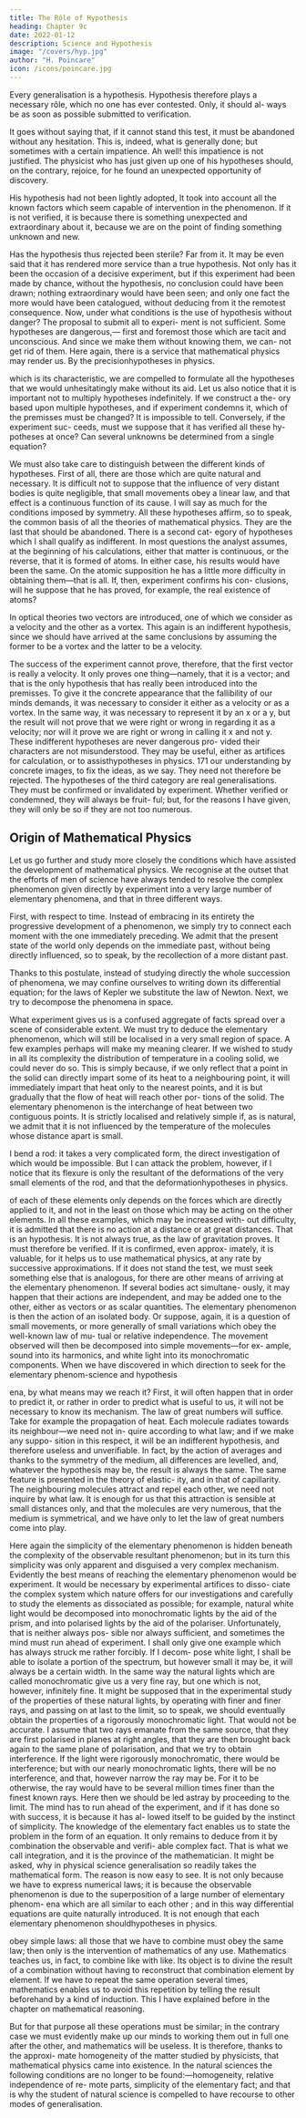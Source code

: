 ```yaml
---
title: The Rôle of Hypothesis
heading: Chapter 9c
date: 2022-01-12
description: Science and Hypothesis
image: "/covers/hyp.jpg"
author: "H. Poincare"
icon: /icons/poincare.jpg
---
```



Every generalisation is a hypothesis. Hypothesis therefore plays a necessary rôle, which no one has ever contested. Only, it should al-
ways be as soon as possible submitted to verification.

It goes without saying that, if it cannot stand this test, it must be abandoned without any hesitation. This is,
indeed, what is generally done; but sometimes with a certain impatience. Ah well! this impatience is not justified. The physicist who has just given up one of his hypotheses should, on the contrary, rejoice, for he found
an unexpected opportunity of discovery. 

His hypothesis had not been lightly adopted, It took into account all the known factors which seem capable of intervention in the phenomenon. If it is not verified, it is because there is something unexpected and extraordinary about it, because we are on the point of finding
something unknown and new. 

Has the hypothesis thus rejected been sterile? Far from it. It may be even said that it has rendered more service than a true hypothesis.
Not only has it been the occasion of a decisive experiment, but if this experiment had been made by chance,
without the hypothesis, no conclusion could have been drawn; nothing extraordinary would have been seen;
and only one fact the more would have been catalogued, without deducing from it the remotest consequence.
Now, under what conditions is the use of hypothesis without danger? The proposal to submit all to experi-
ment is not sufficient. Some hypotheses are dangerous,—
first and foremost those which are tacit and unconscious.
And since we make them without knowing them, we can-
not get rid of them. Here again, there is a service that
mathematical physics may render us. By the precisionhypotheses in physics.

which is its characteristic, we are compelled to formulate
all the hypotheses that we would unhesitatingly make
without its aid. Let us also notice that it is important not
to multiply hypotheses indefinitely. If we construct a the-
ory based upon multiple hypotheses, and if experiment
condemns it, which of the premisses must be changed? It
is impossible to tell. Conversely, if the experiment suc-
ceeds, must we suppose that it has verified all these hy-
potheses at once? Can several unknowns be determined
from a single equation?

We must also take care to distinguish between the
different kinds of hypotheses. First of all, there are those
which are quite natural and necessary. It is difficult not
to suppose that the influence of very distant bodies is
quite negligible, that small movements obey a linear law,
and that effect is a continuous function of its cause. I will
say as much for the conditions imposed by symmetry. All
these hypotheses affirm, so to speak, the common basis
of all the theories of mathematical physics. They are the
last that should be abandoned. There is a second cat-
egory of hypotheses which I shall qualify as indifferent.
In most questions the analyst assumes, at the beginning
of his calculations, either that matter is continuous, or
the reverse, that it is formed of atoms. In either case, his results would have been the same. On the atomic
supposition he has a little more difficulty in obtaining them—that is all. If, then, experiment confirms his con-
clusions, will he suppose that he has proved, for example,
the real existence of atoms?

In optical theories two vectors are introduced, one of which we consider as a velocity and the other as a vortex.
This again is an indifferent hypothesis, since we should have arrived at the same conclusions by assuming the
former to be a vortex and the latter to be a velocity.

The success of the experiment cannot prove, therefore, that the first vector is really a velocity. It only proves
one thing—namely, that it is a vector; and that is the only hypothesis that has really been introduced into the
premisses. To give it the concrete appearance that the
fallibility of our minds demands, it was necessary to consider it either as a velocity or as a vortex. In the same
way, it was necessary to represent it by an x or a y, but the result will not prove that we were right or wrong in
regarding it as a velocity; nor will it prove we are right
or wrong in calling it x and not y.
These indifferent hypotheses are never dangerous pro-
vided their characters are not misunderstood. They may
be useful, either as artifices for calculation, or to assisthypotheses in physics.
171
our understanding by concrete images, to fix the ideas,
as we say. They need not therefore be rejected. The
hypotheses of the third category are real generalisations.
They must be confirmed or invalidated by experiment.
Whether verified or condemned, they will always be fruit-
ful; but, for the reasons I have given, they will only be
so if they are not too numerous.

## Origin of Mathematical Physics

Let us go further and study more closely the conditions which have assisted
the development of mathematical physics. We recognise
at the outset that the efforts of men of science have always
tended to resolve the complex phenomenon given directly
by experiment into a very large number of elementary
phenomena, and that in three different ways.

First, with respect to time. Instead of embracing in its entirety the progressive development of a phenomenon,
we simply try to connect each moment with the one immediately preceding. We admit that the present state of
the world only depends on the immediate past, without being directly influenced, so to speak, by the recollection
of a more distant past. 

Thanks to this postulate, instead
of studying directly the whole succession of phenomena,
we may confine ourselves to writing down its differential
equation; for the laws of Kepler we substitute the law of Newton.
Next, we try to decompose the phenomena in space.

What experiment gives us is a confused aggregate of facts
spread over a scene of considerable extent. We must try
to deduce the elementary phenomenon, which will still
be localised in a very small region of space.
A few examples perhaps will make my meaning
clearer. If we wished to study in all its complexity the
distribution of temperature in a cooling solid, we could
never do so. This is simply because, if we only reflect
that a point in the solid can directly impart some of
its heat to a neighbouring point, it will immediately
impart that heat only to the nearest points, and it is
but gradually that the flow of heat will reach other por-
tions of the solid. The elementary phenomenon is the
interchange of heat between two contiguous points. It is
strictly localised and relatively simple if, as is natural,
we admit that it is not influenced by the temperature of
the molecules whose distance apart is small.

I bend a rod: it takes a very complicated form, the
direct investigation of which would be impossible. But
I can attack the problem, however, if I notice that its
flexure is only the resultant of the deformations of the
very small elements of the rod, and that the deformationhypotheses in physics.

of each of these elements only depends on the forces which
are directly applied to it, and not in the least on those
which may be acting on the other elements.
In all these examples, which may be increased with-
out difficulty, it is admitted that there is no action at a
distance or at great distances. That is an hypothesis. It
is not always true, as the law of gravitation proves. It
must therefore be verified. If it is confirmed, even approx-
imately, it is valuable, for it helps us to use mathematical
physics, at any rate by successive approximations. If it
does not stand the test, we must seek something else that
is analogous, for there are other means of arriving at the
elementary phenomenon. If several bodies act simultane-
ously, it may happen that their actions are independent,
and may be added one to the other, either as vectors
or as scalar quantities. The elementary phenomenon is
then the action of an isolated body. Or suppose, again,
it is a question of small movements, or more generally of
small variations which obey the well-known law of mu-
tual or relative independence. The movement observed
will then be decomposed into simple movements—for ex-
ample, sound into its harmonics, and white light into its
monochromatic components. When we have discovered
in which direction to seek for the elementary phenom-science and hypothesis

ena, by what means may we reach it? First, it will often
happen that in order to predict it, or rather in order
to predict what is useful to us, it will not be necessary
to know its mechanism. The law of great numbers will
suffice. Take for example the propagation of heat. Each
molecule radiates towards its neighbour—we need not in-
quire according to what law; and if we make any suppo-
sition in this respect, it will be an indifferent hypothesis,
and therefore useless and unverifiable. In fact, by the
action of averages and thanks to the symmetry of the
medium, all differences are levelled, and, whatever the
hypothesis may be, the result is always the same.
The same feature is presented in the theory of elastic-
ity, and in that of capillarity. The neighbouring molecules
attract and repel each other, we need not inquire by what
law. It is enough for us that this attraction is sensible
at small distances only, and that the molecules are very
numerous, that the medium is symmetrical, and we have
only to let the law of great numbers come into play.

Here again the simplicity of the elementary phenomenon is hidden beneath the complexity of the observable resultant phenomenon; but in its turn this
simplicity was only apparent and disguised a very complex mechanism. Evidently the best means of reaching the elementary phenomenon would be experiment. It would be necessary by experimental artifices to disso-
ciate the complex system which nature offers for our
investigations and carefully to study the elements as
dissociated as possible; for example, natural white light
would be decomposed into monochromatic lights by the
aid of the prism, and into polarised lights by the aid of
the polariser. Unfortunately, that is neither always pos-
sible nor always sufficient, and sometimes the mind must
run ahead of experiment. I shall only give one example
which has always struck me rather forcibly. If I decom-
pose white light, I shall be able to isolate a portion of the
spectrum, but however small it may be, it will always
be a certain width. In the same way the natural lights
which are called monochromatic give us a very fine ray,
but one which is not, however, infinitely fine. It might be
supposed that in the experimental study of the properties
of these natural lights, by operating with finer and finer
rays, and passing on at last to the limit, so to speak, we
should eventually obtain the properties of a rigorously
monochromatic light. That would not be accurate. I
assume that two rays emanate from the same source,
that they are first polarised in planes at right angles,
that they are then brought back again to the same plane of polarisation, and that we try to obtain interference. If
the light were rigorously monochromatic, there would be
interference; but with our nearly monochromatic lights,
there will be no interference, and that, however narrow
the ray may be. For it to be otherwise, the ray would
have to be several million times finer than the finest
known rays.
Here then we should be led astray by proceeding to
the limit. The mind has to run ahead of the experiment,
and if it has done so with success, it is because it has al-
lowed itself to be guided by the instinct of simplicity. The
knowledge of the elementary fact enables us to state the
problem in the form of an equation. It only remains to
deduce from it by combination the observable and verifi-
able complex fact. That is what we call integration, and it
is the province of the mathematician. It might be asked,
why in physical science generalisation so readily takes
the mathematical form. The reason is now easy to see.
It is not only because we have to express numerical laws;
it is because the observable phenomenon is due to the
superposition of a large number of elementary phenom-
ena which are all similar to each other ; and in this way
differential equations are quite naturally introduced. It
is not enough that each elementary phenomenon shouldhypotheses in physics.

obey simple laws: all those that we have to combine must
obey the same law; then only is the intervention of mathematics of any use. Mathematics teaches us, in fact, to
combine like with like. Its object is to divine the result of
a combination without having to reconstruct that combination element by element. If we have to repeat the
same operation several times, mathematics enables us to
avoid this repetition by telling the result beforehand by
a kind of induction. This I have explained before in the
chapter on mathematical reasoning. 

But for that purpose all these operations must be similar; in the contrary case we must evidently make up our minds to working
them out in full one after the other, and mathematics will be useless. It is therefore, thanks to the approxi-
mate homogeneity of the matter studied by physicists, that mathematical physics came into existence. In the
natural sciences the following conditions are no longer
to be found:—homogeneity, relative independence of re-
mote parts, simplicity of the elementary fact; and that is
why the student of natural science is compelled to have
recourse to other modes of generalisation.


